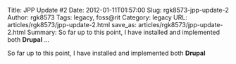 Title: JPP Update #2
Date: 2012-01-11T01:57:00
Slug: rgk8573-jpp-update-2
Author: rgk8573
Tags: legacy, foss@rit
Category: legacy
URL: articles/rgk8573/jpp-update-2.html
save_as: articles/rgk8573/jpp-update-2.html
Summary: So far up to this point, I have installed and implemented both **Drupal**   ... 

So far up to this point, I have installed and implemented both **Drupal**

